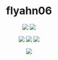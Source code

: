 <h1 align="center">flyahn06</h1>

<p align="center">
  <img src="https://img.shields.io/badge/Python-14354C?style=for-the-badge&logo=python&logoColor=white"/></a>
  <img src="https://img.shields.io/badge/MySQL-00000F?style=for-the-badge&logo=mysql&logoColor=white"/></a>
</p>

<p align="center">
  <img src="https://img.shields.io/badge/C%2B%2B-00599C?style=for-the-badge&logo=c%2B%2B&logoColor=white" style="inline"></img>
  <img src="https://img.shields.io/badge/Node.js-43853D?style=for-the-badge&logo=node.js&logoColor=white" style="inline"></img>
  <img src="https://img.shields.io/badge/Go-00ADD8?style=for-the-badge&logo=go&logoColor=white"></img>
</p>

<p align="center">
  <img src="https://github-readme-stats.vercel.app/api/top-langs/?username=flyahn06"></img>
</p>
